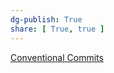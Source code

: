 ```yaml
---
dg-publish: True
share: [ True, true ]
---
```

[Conventional Commits](https://www.conventionalcommits.org/en/v1.0.0/)